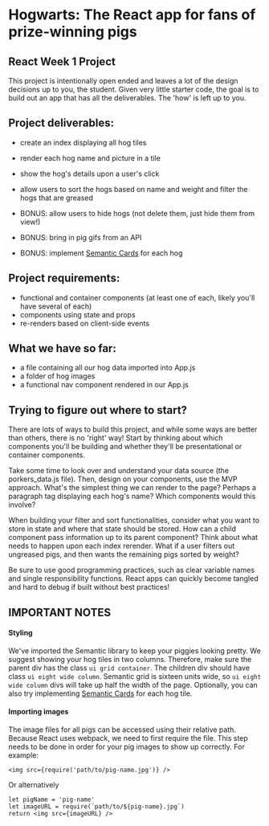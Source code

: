 # Hogwarts: The React app for fans of prize-winning pigs

## React Week 1 Project

This project is intentionally open ended and leaves a lot of the design decisions up to you, the student. Given very little starter code, the goal is to build out an app that has all the deliverables. The 'how' is left up to you. 

## Project deliverables:

* create an index displaying all hog tiles
* render each hog name and picture in a tile
* show the hog's details upon a user's click
* allow users to sort the hogs based on name and weight and filter the hogs that are greased

* BONUS: allow users to hide hogs (not delete them, just hide them from view!)
* BONUS: bring in pig gifs from an API
* BONUS: implement [Semantic Cards](https://semantic-ui.com/views/card.html) for each hog

## Project requirements:

* functional and container components (at least one of each, likely you'll have several of each)
* components using state and props
* re-renders based on client-side events

## What we have so far:

* a file containing all our hog data imported into App.js
* a folder of hog images
* a functional nav component rendered in our App.js

## Trying to figure out where to start?

There are lots of ways to build this project, and while some ways are better than others, there is no 'right' way! Start by thinking about which components you'll be building and whether they'll be presentational or container components.

Take some time to look over and understand your data source (the porkers_data.js file). Then, design on your components, use the MVP approach. What's the simplest thing we can render to the page? Perhaps a paragraph tag displaying each hog's name? Which components would this involve?

When building your filter and sort functionalities, consider what you want to store in state and where that state should be stored. How can a child component pass information up to its parent component? Think about what needs to happen upon each index rerender. What if a user filters out ungreased pigs, and then wants the remaining pigs sorted by weight?

Be sure to use good programming practices, such as clear variable names and single responsibility functions. React apps can quickly become tangled and hard to debug if built without best practices!

## IMPORTANT NOTES

#### Styling
We've imported the Semantic library to keep your piggies looking pretty. We suggest showing your hog tiles in two columns. Therefore, make sure the parent div has the class `ui grid container`. The children div should have class `ui eight wide column`. Semantic grid is sixteen units wide, so `ui eight wide column` divs will take up half the width of the page. Optionally, you can also try implementing [Semantic Cards](https://semantic-ui.com/views/card.html) for each hog tile.

#### Importing images
The image files for all pigs can be accessed using their relative path. Because React uses webpack, we need to first require the file. This step needs to be done in order for your pig images to show up correctly. For example:

```
<img src={require('path/to/pig-name.jpg')} />
```

Or alternatively

```
let pigName = 'pig-name'
let imageURL = require(`path/to/${pig-name}.jpg`)
return <img src={imageURL} />
```

